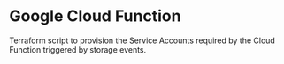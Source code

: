 # Google Cloud Function

Terraform script to provision the Service Accounts required by the Cloud Function triggered by storage events.